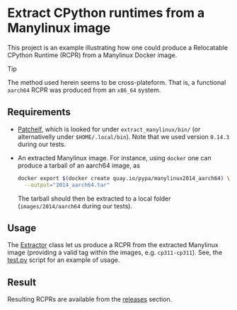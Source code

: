 # Extract CPython runtimes from a Manylinux image

This project is an example illustrating how one could produce a Relocatable
CPython Runtime (RCPR) from a Manylinux Docker image.

> [!TIP]
> The method used herein seems to be cross-plateform. That is, a functional
> `aarch64` RCPR was produced from an `x86_64` system.


## Requirements

- [Patchelf](https://github.com/NixOS/patchelf), which is looked for under
  `extract_manylinux/bin/` (or alternativelly under `$HOME/.local/bin`). Note
  that we used version `0.14.3` during our tests.

- An extracted Manylinux image. For instance, using `docker` one can produce a
  tarball of an aarch64 image, as

  ```bash
  docker export $(docker create quay.io/pypa/manylinux2014_aarch64) \
    --output="2014_aarch64.tar"
  ```

  The tarball should then be extracted to a local folder (`images/2014/aarch64`
  during our tests).


## Usage

The [Extractor](extract_manylinux/extract.py#L50) class let us produce a RCPR
from the extracted Manylinux image (providing a valid tag within the images,
e.g. `cp311-cp311`). See, the [test.py](scripts/test.py) script for an example
of usage.

## Result

Resulting RCPRs are available from the
[releases](https://github.com/niess/extract-manylinux/releases/tag/rolling)
section.
